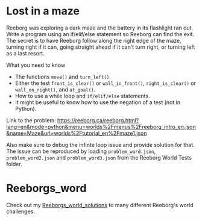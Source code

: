 # Lost in a maze

Reeborg was exploring a dark maze and the battery in its flashlight ran out.
Write a program using an if/elif/else statement so Reeborg can find the exit. The secret is to have Reeborg follow along the right edge of the maze, turning right if it can, going straight ahead if it can’t turn right, or turning left as a last resort.

What you need to know

- The functions `move()` and `turn_left()`.
- Either the test `front_is_clear()` or `wall_in_front()`, `right_is_clear()` or `wall_on_right()`, and `at_goal()`.
- How to use a while loop and `if/elif/else` statements.
- It might be useful to know how to use the negation of a test (not in Python).

Link to the problem: https://reeborg.ca/reeborg.html?lang=en&mode=python&menu=worlds%2Fmenus%2Freeborg_intro_en.json&name=Maze&url=worlds%2Ftutorial_en%2Fmaze1.json

Also make sure to debug the infinte loop issue and provide solution for that. The issue can be reproduced by loading `problem_word.json`, `problem_word2.json` and `problem_word3.json` from the Reeborg World Tests folder.

# Reeborgs_word
Check out my [Reeborgs_world_solutions](https://github.com/ashutosh-vaidya/Reeborgs_world_solutions) to many different Reeborg's world challenges.
